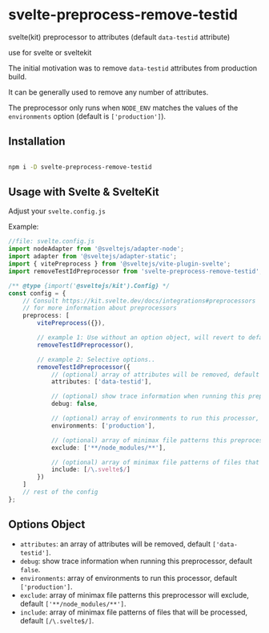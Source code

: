 # svelte-preprocess-remove-testid

svelte(kit) preprocessor to attributes (default `data-testid` attribute)

use for svelte or sveltekit

The initial motivation was to remove `data-testid` attributes from production build.

It can be generally used to remove any number of attributes.

The preprocessor only runs when `NODE_ENV` matches the values of the `environments` option (default is `['production']`).

## Installation

```bash

npm i -D svelte-preprocess-remove-testid
```

## Usage with Svelte & SvelteKit

Adjust your `svelte.config.js`

Example:

```typescript
//file: svelte.config.js
import nodeAdapter from '@sveltejs/adapter-node';
import adapter from '@sveltejs/adapter-static';
import { vitePreprocess } from '@sveltejs/vite-plugin-svelte';
import removeTestIdPreprocessor from 'svelte-preprocess-remove-testid';

/** @type {import('@sveltejs/kit').Config} */
const config = {
    // Consult https://kit.svelte.dev/docs/integrations#preprocessors
    // for more information about preprocessors
    preprocess: [
        vitePreprocess({}),

        // example 1: Use without an option object, will revert to defaults
        removeTestIdPreprocessor(),

        // example 2: Selective options..
        removeTestIdPreprocessor({
            // (optional) array of attributes will be removed, default ['data-testid'].
            attributes: ['data-testid'],

            // (optional) show trace information when running this preprocessor, default false.
            debug: false,

            // (optional) array of environments to run this processor, default ['production'].
            environments: ['production'],

            // (optional) array of minimax file patterns this preprocessor will exclude, default ['**/node_modules/**'].
            exclude: ['**/node_modules/**'],

            // (optional) array of minimax file patterns of files that will be processed, default [/\.svelte$/].
            include: [/\.svelte$/]
        })
    ]
    // rest of the config
};
```

## Options Object

-   `attributes`: an array of attributes will be removed, default `['data-testid']`.
-   `debug`: show trace information when running this preprocessor, default `false`.
-   `environments`: array of environments to run this processor, default `['production']`.
-   `exclude`: array of minimax file patterns this preprocessor will exclude, default `['**/node_modules/**']`.
-   `include`: array of minimax file patterns of files that will be processed, default `[/\.svelte$/]`.
